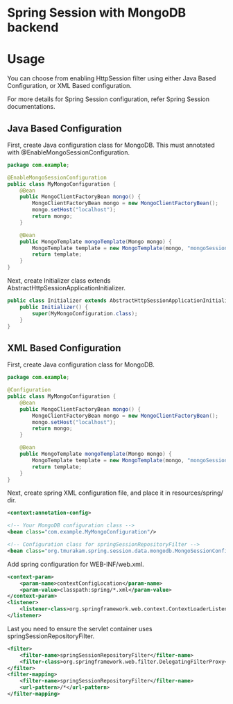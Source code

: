 Spring Session with MongoDB backend
===================================

Usage
=====

You can choose from enabling HttpSession filter using either Java Based Configuration,
or XML Based configuration.

For more details for Spring Session configuration, refer Spring Session documentations. 

Java Based Configuration
------------------------

First, create Java configuration class for MongoDB.
This must annotated with @EnableMongoSessionConfiguration.

```java
package com.example;

@EnableMongoSessionConfiguration
public class MyMongoConfiguration {
    @Bean
    public MongoClientFactoryBean mongo() {
        MongoClientFactoryBean mongo = new MongoClientFactoryBean();
        mongo.setHost("localhost");
        return mongo;
    }

    @Bean
    public MongoTemplate mongoTemplate(Mongo mongo) {
        MongoTemplate template = new MongoTemplate(mongo, "mongoSession");
        return template;
    }
}
```

Next, create Initializer class extends AbstractHttpSessionApplicationInitializer.

```java
public class Initializer extends AbstractHttpSessionApplicationInitialier {
    public Initializer() {
        super(MyMongoConfiguration.class);
    }
}
```


XML Based Configuration
-----------------------

First, create Java configuration class for MongoDB.

```java
package com.example;

@Configuration
public class MyMongoConfiguration {
    @Bean
    public MongoClientFactoryBean mongo() {
        MongoClientFactoryBean mongo = new MongoClientFactoryBean();
        mongo.setHost("localhost");
        return mongo;
    }

    @Bean
    public MongoTemplate mongoTemplate(Mongo mongo) {
        MongoTemplate template = new MongoTemplate(mongo, "mongoSession");
        return template;
    }
}
```

Next, create spring XML configuration file, and place it in resources/spring/ dir.

```xml
<context:annotation-config>

<!-- Your MongoDB configuration class -->
<bean class="com.example.MyMongoConfiguration"/>

<!-- Configuration class for springSessionRepositoryFilter --> 
<bean class="org.tmurakam.spring.session.data.mongodb.MongoSessionConfiguration"/>
```

Add spring configuration for WEB-INF/web.xml.

```xml
<context-param>
    <param-name>contextConfigLocation</param-name>
    <param-value>classpath:spring/*.xml</param-value>
</context-param>
<listener>
    <listener-class>org.springframework.web.context.ContextLoaderListener</listener-class>
</listener>    
```

Last you need to ensure the servlet container uses springSessionRepositoryFilter.

```xml
<filter>
    <filter-name>springSessionRepositoryFilter</filter-name>
    <filter-class>org.springframework.web.filter.DelegatingFilterProxy</filter-class>
</filter>
<filter-mapping>
    <filter-name>springSessionRepositoryFilter</filter-name>
    <url-pattern>/*</url-pattern>
</filter-mapping>
```


                      

 
